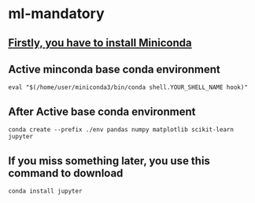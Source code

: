 # ml-mandatory

## [Firstly, you have to install Miniconda](https://www.anaconda.com/docs/getting-started/miniconda)

## Active minconda base conda environment


` eval "$(/home/user/miniconda3/bin/conda shell.YOUR_SHELL_NAME hook)" `


## After Active base conda environment 

`conda create --prefix ./env pandas numpy matplotlib scikit-learn jupyter`

## If you miss something later, you use this command to download 
`conda install jupyter`


